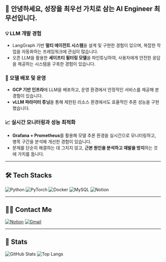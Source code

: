 ## 👋 안녕하세요, 성장을 최우선 가치로 삼는 AI Engineer 최무선입니다.


### 💡 LLM 개발 경험
- LangGraph 기반 **멀티 에이전트 시스템**을 설계 및 구현한 경험이 있으며, 복잡한 작업을 자동화하는 프레임워크에 관심이 많습니다.
- 오픈 LLM을 활용한 **세이프티 필터링 모델**을 파인튜닝하여, 사용자에게 안전한 응답을 제공하는 시스템을 구축한 경험이 있습니다.

### 🚀 모델 배포 및 운영
- **GCP 기반 인프라**에 LLM을 배포하고, 운영 환경에서 안정적인 서비스를 제공해 본 경험이 있습니다.
- **vLLM 파라미터 튜닝**을 통해 제한된 리소스 환경에서도 효율적인 추론 성능을 구현했습니다.

### 📈 실시간 모니터링과 성능 최적화
- **Grafana + Prometheus**를 활용해 모델 추론 환경을 실시간으로 모니터링하고, 병목 구간을 분석해 개선한 경험이 있습니다.
- 문제를 단순히 해결하는 데 그치지 않고, **근본 원인을 분석하고 재발을 방지**하는 것에 가치를 둡니다.

---

## 🛠️ Tech Stacks

![Python](https://img.shields.io/badge/Python-3776AB?style=flat-square&logo=Python&logoColor=white)
![PyTorch](https://img.shields.io/badge/PyTorch-EE4C2C?style=flat-square&logo=PyTorch&logoColor=white)
![Docker](https://img.shields.io/badge/Docker-2496ED?style=flat-square&logo=Docker&logoColor=white)
![MySQL](https://img.shields.io/badge/MySQL-4479A1?style=flat-square&logo=MySQL&logoColor=white)
![Notion](https://img.shields.io/badge/Notion-000000?style=flat-square&logo=Notion&logoColor=white)

---

## 🧑‍💻 Contact Me

[![Notion](https://img.shields.io/badge/Notion-000000?style=flat-square&logo=Notion&logoColor=white)](https://tree-dormouse-27d.notion.site/AI-150e582b93278075bc9ac6e8700c0b51?source=copy_link)
[![Gmail](https://img.shields.io/badge/Gmail-EA4335?style=flat-square&logo=Gmail&logoColor=white)](mailto:a01088415234@gmail.com)

---

## 🏅 Stats

![GitHub Stats](https://github-readme-stats.vercel.app/api?username=moosunny&show_icons=true&theme=default&custom_title=moosunny's%20GitHub%20Stats)
![Top Langs](https://github-readme-stats.vercel.app/api/top-langs/?username=moosunny&layout=compact&theme=default)

